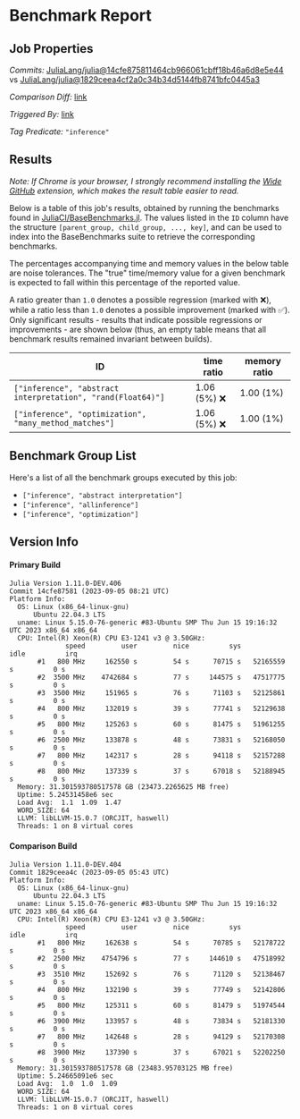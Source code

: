 # Benchmark Report

## Job Properties

*Commits:* [JuliaLang/julia@14cfe875811464cb966061cbff18b46a6d8e5e44](https://github.com/JuliaLang/julia/commit/14cfe875811464cb966061cbff18b46a6d8e5e44) vs [JuliaLang/julia@1829ceea4cf2a0c34b34d5144fb8741bfc0445a3](https://github.com/JuliaLang/julia/commit/1829ceea4cf2a0c34b34d5144fb8741bfc0445a3)

*Comparison Diff:* [link](https://github.com/JuliaLang/julia/compare/1829ceea4cf2a0c34b34d5144fb8741bfc0445a3..14cfe875811464cb966061cbff18b46a6d8e5e44)

*Triggered By:* [link](https://github.com/JuliaLang/julia/pull/51185)

*Tag Predicate:* `"inference"`

## Results

*Note: If Chrome is your browser, I strongly recommend installing the [Wide GitHub](https://chrome.google.com/webstore/detail/wide-github/kaalofacklcidaampbokdplbklpeldpj?hl=en)
extension, which makes the result table easier to read.*

Below is a table of this job's results, obtained by running the benchmarks found in
[JuliaCI/BaseBenchmarks.jl](https://github.com/JuliaCI/BaseBenchmarks.jl). The values
listed in the `ID` column have the structure `[parent_group, child_group, ..., key]`,
and can be used to index into the BaseBenchmarks suite to retrieve the corresponding
benchmarks.

The percentages accompanying time and memory values in the below table are noise tolerances. The "true"
time/memory value for a given benchmark is expected to fall within this percentage of the reported value.

A ratio greater than `1.0` denotes a possible regression (marked with :x:), while a ratio less
than `1.0` denotes a possible improvement (marked with :white_check_mark:). Only significant results - results
that indicate possible regressions or improvements - are shown below (thus, an empty table means that all
benchmark results remained invariant between builds).

| ID | time ratio | memory ratio |
|----|------------|--------------|
| `["inference", "abstract interpretation", "rand(Float64)"]` | 1.06 (5%) :x: | 1.00 (1%)  |
| `["inference", "optimization", "many_method_matches"]` | 1.06 (5%) :x: | 1.00 (1%)  |

## Benchmark Group List

Here's a list of all the benchmark groups executed by this job:

- `["inference", "abstract interpretation"]`
- `["inference", "allinference"]`
- `["inference", "optimization"]`

## Version Info

#### Primary Build

```
Julia Version 1.11.0-DEV.406
Commit 14cfe87581 (2023-09-05 08:21 UTC)
Platform Info:
  OS: Linux (x86_64-linux-gnu)
      Ubuntu 22.04.3 LTS
  uname: Linux 5.15.0-76-generic #83-Ubuntu SMP Thu Jun 15 19:16:32 UTC 2023 x86_64 x86_64
  CPU: Intel(R) Xeon(R) CPU E3-1241 v3 @ 3.50GHz: 
              speed         user         nice          sys         idle          irq
       #1   800 MHz     162550 s         54 s      70715 s   52165559 s          0 s
       #2  3500 MHz    4742684 s         77 s     144575 s   47517775 s          0 s
       #3  3500 MHz     151965 s         76 s      71103 s   52125861 s          0 s
       #4   800 MHz     132019 s         39 s      77741 s   52129638 s          0 s
       #5   800 MHz     125263 s         60 s      81475 s   51961255 s          0 s
       #6  2500 MHz     133878 s         48 s      73831 s   52168050 s          0 s
       #7   800 MHz     142317 s         28 s      94118 s   52157288 s          0 s
       #8   800 MHz     137339 s         37 s      67018 s   52188945 s          0 s
  Memory: 31.301593780517578 GB (23473.2265625 MB free)
  Uptime: 5.24531458e6 sec
  Load Avg:  1.1  1.09  1.47
  WORD_SIZE: 64
  LLVM: libLLVM-15.0.7 (ORCJIT, haswell)
  Threads: 1 on 8 virtual cores

```

#### Comparison Build

```
Julia Version 1.11.0-DEV.404
Commit 1829ceea4c (2023-09-05 05:43 UTC)
Platform Info:
  OS: Linux (x86_64-linux-gnu)
      Ubuntu 22.04.3 LTS
  uname: Linux 5.15.0-76-generic #83-Ubuntu SMP Thu Jun 15 19:16:32 UTC 2023 x86_64 x86_64
  CPU: Intel(R) Xeon(R) CPU E3-1241 v3 @ 3.50GHz: 
              speed         user         nice          sys         idle          irq
       #1   800 MHz     162638 s         54 s      70785 s   52178722 s          0 s
       #2  2500 MHz    4754796 s         77 s     144610 s   47518992 s          0 s
       #3  3510 MHz     152692 s         76 s      71120 s   52138467 s          0 s
       #4   800 MHz     132190 s         39 s      77749 s   52142806 s          0 s
       #5   800 MHz     125311 s         60 s      81479 s   51974544 s          0 s
       #6  3900 MHz     133957 s         48 s      73834 s   52181330 s          0 s
       #7   800 MHz     142648 s         28 s      94129 s   52170308 s          0 s
       #8  3900 MHz     137390 s         37 s      67021 s   52202250 s          0 s
  Memory: 31.301593780517578 GB (23483.95703125 MB free)
  Uptime: 5.24665091e6 sec
  Load Avg:  1.0  1.0  1.09
  WORD_SIZE: 64
  LLVM: libLLVM-15.0.7 (ORCJIT, haswell)
  Threads: 1 on 8 virtual cores

```
